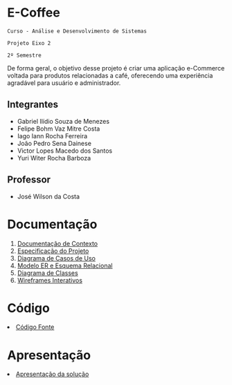 # E-Coffee

`Curso - Análise e Desenvolvimento de Sistemas`

`Projeto Eixo 2`

`2º Semestre`

De forma geral, o objetivo desse projeto é criar uma aplicação e-Commerce voltada para produtos relacionadas a café, oferecendo uma experiência agradável para usuário e administrador.

## Integrantes

- Gabriel Ilídio Souza de Menezes
- Felipe Bohm Vaz Mitre Costa
- Iago Iann Rocha Ferreira
- João Pedro Sena Dainese
- Victor Lopes Macedo dos Santos
- Yuri Witer Rocha Barboza

## Professor

- José Wilson da Costa

# Documentação

<ol>
<li><a href="docs/Documentação Projeto/1-Documentação de Contexto.md"> Documentação de Contexto</a></li>
<li><a href="docs/Documentação Projeto/2-Especificação do Projeto.md"> Especificação do Projeto</a></li>
<li><a href="docs/Documentação Projeto/3-Diagrama de Casos de Uso.md"> Diagrama de Casos de Uso</a></li>
<li><a href="docs/Documentação Projeto/4-Modelo ER e Esquema Relacional.md"> Modelo ER e Esquema Relacional</a></li>
<li><a href="docs/Documentação Projeto/5-Diagrama de Classes.md"> Diagrama de Classes</a></li>
<li><a href="docs/Documentação Projeto/6-Wireframes Interativos.md"> Wireframes Interativos</a></li>
</ol>

# Código

<li><a href="Documentação Projeto Web Hardware/src"> Código Fonte</a></li>

# Apresentação

<li><a href="Documentação Projeto Web Hardware/docs/12-Apresentação do Projeto.md"> Apresentação da solução</a></li>
